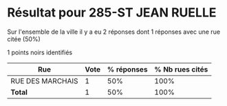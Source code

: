 # Résultat pour 285-ST JEAN RUELLE

Sur l'ensemble de la ville il y a eu 2 réponses dont 1 réponses avec une rue citée (50%)

1 points noirs identifiés

| Rue | Vote | % réponses | % Nb rues cités|
|-----|------|------------|----------------|
| RUE DES MARCHAIS | 1 | 50% | 100%|
| **Total** | 1 | 50% | 100%|
